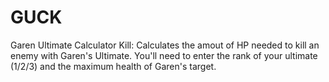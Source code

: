 # GUCK
Garen Ultimate Calculator Kill: Calculates the amout of HP needed to kill an enemy with Garen's Ultimate.
You'll need to enter the rank of your ultimate (1/2/3) and the maximum health of Garen's target.
